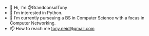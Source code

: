 - 👋 Hi, I’m @GrandconsulTony
- 👀 I’m interested in Python. 
- 🌱 I’m currently purseuing a BS in Computer Science with a focus in Computer Networking. 
- 📫 How to reach me tony.neid@gmail.com

<!---
GrandconsulTony/GrandconsulTony is a ✨ special ✨ repository because its `README.md` (this file) appears on your GitHub profile.
You can click the Preview link to take a look at your changes.
--->
